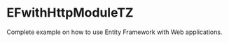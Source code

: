 EFwithHttpModuleTZ
==================

Complete example on how to use Entity Framework with Web applications.